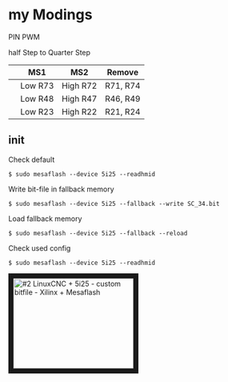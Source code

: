 # my Modings

PIN  PWM

half Step to Quarter Step

| | MS1 | MS2 | Remove |
|-|-|-|-|
| |Low R73|High R72| R71, R74 |
| |Low R48|High R47| R46, R49 |
| |Low R23|High R22| R21, R24 |

## init
Check default
```
$ sudo mesaflash --device 5i25 --readhmid
```
Write bit-file in fallback memory
```
$ sudo mesaflash --device 5i25 --fallback --write SC_34.bit
```
Load fallback memory
```
$ sudo mesaflash --device 5i25 --fallback --reload
```
Check used config
```
$ sudo mesaflash --device 5i25 --readhmid
```


<a href="http://www.youtube.com/watch?feature=player_embedded&v=vfJyw-WCSp4
" target="_blank"><img src="http://img.youtube.com/vi/vfJyw-WCSp4/0.jpg" 
alt="#2 LinuxCNC + 5i25 - custom bitfile - Xilinx + Mesaflash" width="240" height="180" border="10" /></a>

